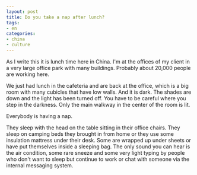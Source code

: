 ```yaml
---
layout: post
title: Do you take a nap after lunch?
tags:
- en
categories:
- china
- culture
---
```

As I write this it is lunch time here in China. I'm at the offices of my client in a very large office park with many buildings. Probably about 20,000 people are working here.

We just had lunch in the cafeteria and are back at the office, which is a big room with many cubicles that have low walls. And it is dark. The shades are down and the light has been turned off. You have to be careful where you step in the darkness. Only the main walkway in the center of the room is lit.

Everybody is having a nap.

They sleep with the head on the table sitting in their office chairs. They sleep on camping beds they brought in from home or they use some insulation mattress under their desk. Some are wrapped up under sheets or have put themselves inside a sleeping bag. The only sound you can hear is the air condition, some rare sneeze and some very light typing by people who don't want to sleep but continue to work or chat with someone via the internal messaging system.
